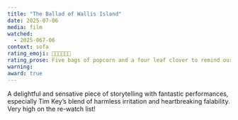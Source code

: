 ```yaml
---
title: "The Ballad of Wallis Island"
date: 2025-07-06
media: film
watched:
  - 2025-067-06
context: sofa
rating_emoji: 🍿🍿🍿🍿🍿🍀
rating_prose: Five bags of popcorn and a four leaf clover to remind ourselves to make the most of what we have when we’re lucky enough to have it.
warning:
award: true
---
```


A delightful and sensative piece of storytelling with fantastic performances, especially Tim Key’s blend of harmless irritation and heartbreaking falability. Very high on the re-watch list!
